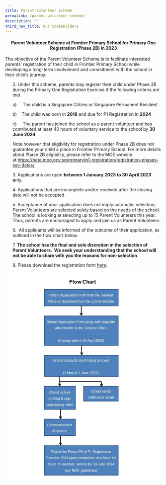 ```yaml
---
title: Parent Volunteer Scheme
permalink: /parent-volunteer-scheme/
description: ""
third_nav_title: Our Stakeholders
---
```

<h4 style="text-align: center;"><strong>Parent Volunteer Scheme at Frontier Primary School for Primary One Registration (Phase 2B) in 2023</strong></h4>
<p>The objective of the Parent Volunteer Scheme is to facilitate interested parents&rsquo; registration of their child in Frontier Primary School while developing a long-term involvement and commitment with the school in their child&rsquo;s journey.</p>
<ol start="2">
2. Under this scheme, parents may register their child under Phase 2B during the Primary One Registration Exercise if the following criteria are met<br>
	
a)     The child is a Singapore Citizen or Singapore Permanent Resident

b)    The child was born in **2018** and due for P1 Registration in **2024**

c)     The parent has joined the school as a parent volunteer and has contributed at least 40 hours of voluntary service to the school by **30 June 2024**

Note however that eligibility for registration under Phase 2B does not guarantee your child a place in Frontier Primary School. For more details about Phase 2B eligibility, please refer to the MOE website at https://beta.moe.gov.sg/primary/p1-registration/registration-phases-key-dates/

3\. Applications are open **between 1 January 2023 to 30 April 2023 o**nly.

4\. Applications that are incomplete and/or received after the closing date will not be accepted.

5\. Acceptance of your application does not imply automatic selection; Parent Volunteers are selected solely based on the needs of the school. The school is looking at selecting up to 15 Parent Volunteers this year. Thus, parents are encouraged to apply and join us as Parent Volunteers.

6\.  All applicants will be informed of the outcome of their application, as outlined in the flow chart below.

7. **The school has the final and sole discretion in the selection of Parent Volunteers.  We seek your understanding that the school will not be able to share with you the reasons for non-selection**.

8\. Please download the registration form [here](http://frontierpri.moe.edu.sg/wp-content/uploads/2019/01/FPS-PV-Application-Form_2019.doc).
</ol>
<img src="/images/PVflowchart2023.jpg">